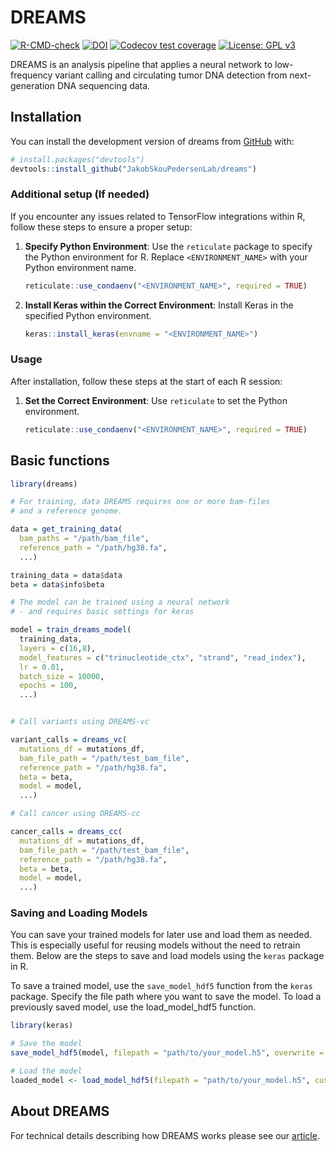 
<!-- README.md is generated from README.Rmd. Please edit that file -->

# DREAMS

<!-- badges: start -->

[![R-CMD-check](https://github.com/JakobSkouPedersenLab/dreams/workflows/R-CMD-check/badge.svg)](https://github.com/JakobSkouPedersenLab/dreams/actions)
[![DOI](https://zenodo.org/badge/455089263.svg)](https://zenodo.org/badge/latestdoi/455089263)
[![Codecov test
coverage](https://codecov.io/gh/JakobSkouPedersenLab/dreams/branch/main/graph/badge.svg)](https://app.codecov.io/gh/JakobSkouPedersenLab/dreams?branch=main)
[![License: GPL
v3](https://img.shields.io/badge/License-GPLv3-blue.svg)](https://www.gnu.org/licenses/gpl-3.0)

<!-- badges: end -->

DREAMS is an analysis pipeline that applies a neural network to
low-frequency variant calling and circulating tumor DNA detection from
next-generation DNA sequencing data.

## Installation

You can install the development version of dreams from
[GitHub](https://github.com/JakobSkouPedersenLab/dreams) with:

``` r
# install.packages("devtools")
devtools::install_github("JakobSkouPedersenLab/dreams")
```

### Additional setup (If needed)

If you encounter any issues related to TensorFlow integrations within R,
follow these steps to ensure a proper setup:

1.  **Specify Python Environment**: Use the `reticulate` package to
    specify the Python environment for R. Replace `<ENVIRONMENT_NAME>`
    with your Python environment name.

    ``` r
    reticulate::use_condaenv("<ENVIRONMENT_NAME>", required = TRUE)
    ```

2.  **Install Keras within the Correct Environment**: Install Keras in
    the specified Python environment.

    ``` r
    keras::install_keras(envname = "<ENVIRONMENT_NAME>")
    ```

### Usage

After installation, follow these steps at the start of each R session:

1.  **Set the Correct Environment**: Use `reticulate` to set the Python
    environment.

    ``` r
    reticulate::use_condaenv("<ENVIRONMENT_NAME>", required = TRUE)
    ```

## Basic functions

``` r
library(dreams)

# For training, data DREAMS requires one or more bam-files
# and a reference genome.

data = get_training_data(
  bam_paths = "/path/bam_file",
  reference_path = "/path/hg38.fa",
  ...)

training_data = data$data
beta = data$info$beta

# The model can be trained using a neural network
# - and requires basic settings for keras

model = train_dreams_model(
  training_data,
  layers = c(16,8),
  model_features = c("trinucleotide_ctx", "strand", "read_index"),
  lr = 0.01,
  batch_size = 10000,
  epochs = 100,
  ...)


# Call variants using DREAMS-vc

variant_calls = dreams_vc(
  mutations_df = mutations_df,
  bam_file_path = "/path/test_bam_file",
  reference_path = "/path/hg38.fa",
  beta = beta,
  model = model,
  ...)

# Call cancer using DREAMS-cc

cancer_calls = dreams_cc(
  mutations_df = mutations_df,
  bam_file_path = "/path/test_bam_file",
  reference_path = "/path/hg38.fa",
  beta = beta,
  model = model,
  ...)
```

### Saving and Loading Models

You can save your trained models for later use and load them as needed.
This is especially useful for reusing models without the need to retrain
them. Below are the steps to save and load models using the `keras`
package in R.

To save a trained model, use the `save_model_hdf5` function from the
`keras` package. Specify the file path where you want to save the model.
To load a previously saved model, use the load_model_hdf5 function.

``` r
library(keras)

# Save the model
save_model_hdf5(model, filepath = "path/to/your_model.h5", overwrite = TRUE, include_optimizer = TRUE)

# Load the model
loaded_model <- load_model_hdf5(filepath = "path/to/your_model.h5", custom_objects = NULL, compile = TRUE)
```

## About DREAMS

For technical details describing how DREAMS works please see our
[article](https://genomebiology.biomedcentral.com/articles/10.1186/s13059-023-02920-1).
